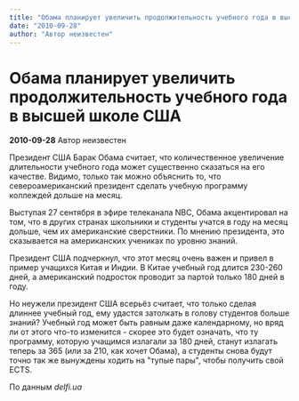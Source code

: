 ```yaml
---
title: "Обама планирует увеличить продолжительность учебного года в высшей школе США"
date: "2010-09-28"
author: "Автор неизвестен"
---
```


# Обама планирует увеличить продолжительность учебного года в высшей школе США

**2010-09-28** Автор неизвестен

Президент США Барак Обама считает, что количественное увеличение длительности учебного года может существенно сказаться на его качестве. Видимо, только так можно объяснить то, что североамериканский президент сделать учебную программу коллеждей дольше на месяц.

Выступая 27 сентября в эфире телеканала NBC, Обама акцентировал на том, что в других странах школьники и студенты учатся в году на месяц дольше, чем их американские сверстники. По мнению президента, это сказывается на американских учениках по уровню знаний.

Президент США подчеркнул, что этот месяц очень важен и привел в пример учащихся Китая и Индии. В Китае учебный год длится 230-260 дней, а американский подросток проводит за партой только 180 дней в году.

Но неужели президент США всерьёз считает, что только сделая длиннее учебный год, ему удастся затолкать в голову студентов больше знаний? Учебный год может быть равным даже календарному, но вряд ли от этого что-то изменится - скорее это будет означать, что ту программу, которую учащимся излагали за 180 дней, станут излагать теперь за 365 (или за 210, как хочет Обама), а студенты снова будут точно так же вынуждены ходить на "тупые пары", чтобы получить свой ECTS.

По данным *delfi.ua*